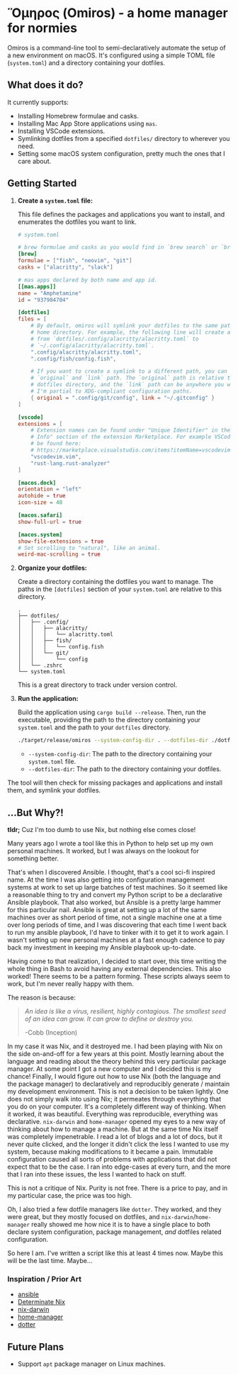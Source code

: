 # Ὅμηρος (Omiros) - a home manager for normies

Omiros is a command-line tool to semi-declaratively automate the setup of a new
environment on macOS. It's configured using a simple TOML file (`system.toml`)
and a directory containing your dotfiles.

## What does it do?

It currently supports:

- Installing Homebrew formulae and casks.
- Installing Mac App Store applications using `mas`.
- Installing VSCode extensions.
- Symlinking dotfiles from a specified `dotfiles/` directory to wherever you
  need.
- Setting some macOS system configuration, pretty much the ones that I care
  about.

## Getting Started

1.  **Create a `system.toml` file:**

    This file defines the packages and applications you want to install, and
    enumerates the dotfiles you want to link.

    ```toml
    # system.toml

    # brew formulae and casks as you would find in `brew search` or `brew info`.
    [brew]
    formulae = ["fish", "neovim", "git"]
    casks = ["alacritty", "slack"]

    # mas apps declared by both name and app id.
    [[mas.apps]]
    name = "Amphetamine"
    id = "937984704"

    [dotfiles]
    files = [
        # By default, omiros will symlink your dotfiles to the same path in your
        # home directory. For example, the following line will create a symlink
        # from `dotfiles/.config/alacritty/alacritty.toml` to
        # `~/.config/alacritty/alacritty.toml`.
        ".config/alacritty/alacritty.toml",
        ".config/fish/config.fish",

        # If you want to create a symlink to a different path, you can specify a
        # `original` and `link` path. The `original` path is relative to your
        # dotfiles directory, and the `link` path can be anywhere you want, but
        # I'm partial to XDG-compliant configuration paths.
        { original = ".config/git/config", link = "~/.gitconfig" }
    ]

    [vscode]
    extensions = [
        # Extension names can be found under "Unique Identifier" in the "More
        # Info" section of the extension Marketplace. For example VSCodeVim can
        # be found here:
        # https://marketplace.visualstudio.com/items?itemName=vscodevim.vim
        "vscodevim.vim",
        "rust-lang.rust-analyzer"
    ]

    [macos.dock]
    orientation = "left"
    autohide = true
    icon-size = 48

    [macos.safari]
    show-full-url = true

    [macos.system]
    show-file-extensions = true
    # Set scrolling to "natural", like an animal.
    weird-mac-scrolling = true
    ```

2.  **Organize your dotfiles:**

    Create a directory containing the dotfiles you want to manage. The paths in
    the `[dotfiles]` section of your `system.toml` are relative to this
    directory.

    ```
    .
    ├── dotfiles/
    │   ├── .config/
    │   │   ├── alacritty/
    │   │   │   └── alacritty.toml
    │   │   ├── fish/
    │   │   │   └── config.fish
    │   │   └── git/
    │   │       └── config
    │   └── .zshrc
    └── system.toml
    ```

    This is a great directory to track under version control.

3.  **Run the application:**

    Build the application using `cargo build --release`. Then, run the executable, providing the path to the directory containing your `system.toml` and the path to your `dotfiles` directory.

    ```bash
    ./target/release/omiros --system-config-dir . --dotfiles-dir ./dotfiles
    ```

    -   `--system-config-dir`: The path to the directory containing your `system.toml` file.
    -   `--dotfiles-dir`: The path to the directory containing your dotfiles.

The tool will then check for missing packages and applications and install them, and symlink your dotfiles.

## ...But Why?!

**tldr;** Cuz I'm too dumb to use Nix, but nothing else comes close!

Many years ago I wrote a tool like this in Python to help set up my own personal
machines. It worked, but I was always on the lookout for something better.

That's when I discovered Ansible. I thought, that's a cool sci-fi inspired name.
At the time I was also getting into configuration management systems at work to
set up large batches of test machines. So it seemed like a reasonable thing to
try and convert my Python script to be a declarative Ansible playbook. That also
worked, but Ansible is a pretty large hammer for this particular nail. Ansible
is great at setting up a lot of the same machines over as short period of time,
not a single machine one at a time over long periods of time, and I was
discovering that each time I went back to run my ansible playbook, I'd have to
tinker with it to get it to work again. I wasn't setting up new personal
machines at a fast enough cadence to pay back my investment in keeping my
Ansible playbook up-to-date.

Having come to that realization, I decided to start over, this time writing the
whole thing in Bash to avoid having any external dependencies. This also worked!
There seems to be a pattern forming. These scripts always seem to work, but I'm
never really happy with them.

The reason is because:

> _An idea is like a virus, resilient, highly contagious. The smallest seed of an
> idea can grow. It can grow to define or destroy you._
>
> -Cobb (Inception)

In my case it was Nix, and it destroyed me. I had been playing with Nix on the
side on-and-off for a few years at this point. Mostly learning about the
language and reading about the theory behind this very particular package
manager. At some point I got a new computer and I decided this is my chance!
Finally, I would figure out how to use Nix (both the language and the package
manager) to declaratively and reproducibly generate / maintain my development
environment. This is not a decision to be taken lightly. One does not simply
walk into using Nix; it permeates through everything that you do on your
computer. It's a completely different way of thinking. When it worked, it was
beautiful. Everything was reproducible, everything was declarative. `nix-darwin`
and `home-manager` opened my eyes to a new way of thinking about how to manage a
machine. But at the same time Nix itself was completely impenetrable. I read a
lot of blogs and a lot of docs, but it never quite clicked, and the longer it
didn't click the less I wanted to use my system, because making modifications to
it became a pain. Immutable configuration caused all sorts of problems with
applications that did not expect that to be the case. I ran into edge-cases at
every turn, and the more that I ran into these issues, the less I wanted to hack
on stuff.

This is not a critique of Nix. Purity is not free. There is a price to pay, and
in my particular case, the price was too high.

Oh, I also tried a few dotfile managers like `dotter`. They worked, and they
were great, but they mostly focused on dotfiles, and `nix-darwin`/`home-manager`
really showed me how nice it is to have a single place to both declare system
configuration, package management, _and_ dotfiles related configuration.

So here I am. I've written a script like this at least 4 times now. Maybe this
will be the last time. Maybe...

### Inspiration / Prior Art

- [ansible](https://docs.ansible.com)
- [Determinate Nix](https://docs.determinate.systems/determinate-nix/)
- [nix-darwin](https://github.com/nix-darwin/nix-darwin)
- [home-manager](https://github.com/nix-community/home-manager)
- [dotter](https://github.com/SuperCuber/dotter)

## Future Plans

- Support `apt` package manager on Linux machines.